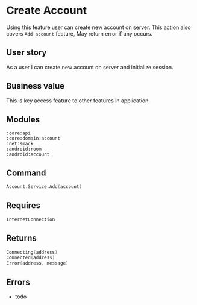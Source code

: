 # Create Account
Using this feature user can create new account on server. 
This action also covers `Add account` feature,
May return error if any occurs.

## User story
As a user I can create new account on server and initialize session.

## Business value
This is key access feature to other features in application. 

## Modules
```
:core:api
:core:domain:account
:net:smack
:android:room
:android:account
```

## Command
```kotlin
Account.Service.Add(account)
```

## Requires
```kotlin
InternetConnection
```

## Returns
```kotlin
Connecting(address)
Connected(address)
Error(address, message)
```

## Errors
- todo
